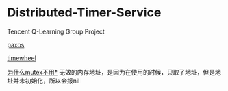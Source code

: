 # Distributed-Timer-Service
Tencent Q-Learning Group Project

[paxos](https://github.com/tangwz/paxos/tree/rpc)

[timewheel](https://github.com/lk668/timewheel)

[为什么mutex不用*](http://www.51hsw.com/golang-map-bing-fa-suo-wen-ti/)
无效的内存地址，是因为在使用的时候，只取了地址，但是地址并未初始化，所以会报nil